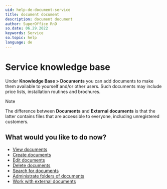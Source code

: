 ```yaml
---
uid: help-de-document-service
title: document document
description: document document
author: SuperOffice RnD
so.date: 06.29.2022
keywords: Service
so.topic: help
language: de
---
```


# Service knowledge base

Under **Knowledge Base > Documents** you can add documents to make them available to yourself and/or other users. Such documents may include price lists, installation routines and brochures.

> [!NOTE]
> The difference between **Documents** and **External documents** is that the latter contains files that are accessible to everyone, including unregistered customers.

## What would you like to do now?

* [View documents][2]
* [Create documents][3]
* [Edit documents][4]
* [Delete documents][5]
* [Search for documents][6]
* [Administrate folders of documents][7]
* [Work with external documents][1]

<!-- Referenced links -->
[1]: ../../../request/learn/external-document.md
[2]: view.md
[3]: create.md
[4]: edit.md
[5]: delete.md
[6]: find.md
[7]: manage-folders.md

<!-- Referenced images -->

